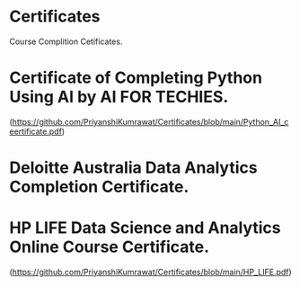 # Certificates
Course Complition Cetificates.
# Certificate of Completing Python Using AI by AI FOR TECHIES.
(https://github.com/PriyanshiKumrawat/Certificates/blob/main/Python_AI_ceertificate.pdf)
# Deloitte Australia Data Analytics Completion Certificate.
# HP LIFE Data Science and Analytics Online Course Certificate.
(https://github.com/PriyanshiKumrawat/Certificates/blob/main/HP_LIFE.pdf)
